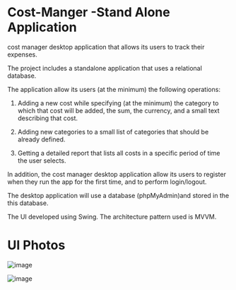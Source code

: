 # Cost-Manger -Stand Alone Application
cost manager desktop application that allows its users to track their expenses.

The project includes a standalone application that uses a relational database.

The application allow its users (at the minimum) the following operations:

1. Adding a new cost while specifying (at the minimum) the category to which that cost will be added, the sum, the currency, and a small text describing that cost.

2. Adding new categories to a small list of categories that should be already defined.

3. Getting a detailed report that lists all costs in a specific period of time the user selects.

In addition, the cost manager desktop application allow its users to register when they run the app for the first time, and to perform login/logout.

The desktop application will use a database (phpMyAdmin)and stored in the this database.

The UI developed using Swing. The architecture pattern used is MVVM.




# UI Photos

![image](https://user-images.githubusercontent.com/86160407/159115894-bd29c918-3c22-49d1-bda6-d0e13e0d04e4.png)


![image](https://user-images.githubusercontent.com/86160407/159115973-c1f9e5ef-366f-47f1-b90f-8917b29f1bf4.png)

